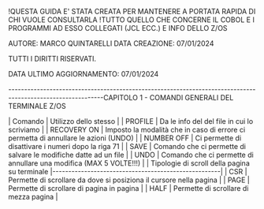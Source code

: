 !QUESTA GUIDA E' STATA CREATA PER MANTENERE A PORTATA RAPIDA DI CHI VUOLE CONSULTARLA
!TUTTO QUELLO CHE CONCERNE IL COBOL E I PROGRAMMI AD ESSO COLLEGATI (JCL ECC.) E INFO DELLO Z/OS

AUTORE: MARCO QUINTARELLI
DATA CREAZIONE: 07/01/2024

TUTTI I DIRITTI RISERVATI.

DATA ULTIMO AGGIORNAMENTO: 07/01/2024

------------------------------------------------------------------------------------------------------------CAPITOLO 1 - COMANDI GENERALI DEL TERMINALE Z/OS

| Comando | Utilizzo dello stesso |
| PROFILE | Da le info del del file in cui lo scriviamo |
| RECOVERY ON | Imposto la modalità che in caso di errore ci permetta di annullare le azioni (UNDO) |
| NUMBER OFF | Ci permette di disattivare i numeri dopo la riga 71 |
| SAVE | Comando che ci permette di salvare le modifiche datte ad un file |
| UNDO | Comando che ci permette di annullare una modifica (MAX 5 VOLTE!!!) |
| Tipologie di scroll della pagina su terminale |-----------------------------------------------------|
| CSR | Permette di scrollare da dove si posiziona il cursore nella pagina |
| PAGE | Permette di scrollare di pagina in pagina |
| HALF | Permette di scrollare di mezza pagina |
